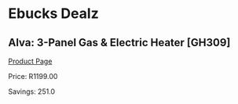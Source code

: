 
# Ebucks Dealz
## Alva: 3-Panel Gas & Electric Heater [GH309]
[Product Page](https://www.ebucks.com/web/shop/productSelected.do?prodId=321228560&catId=1157551316)

Price: R1199.00

Savings: 251.0


	